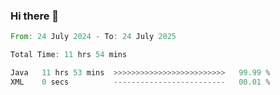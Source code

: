 ### Hi there 👋

<!--START_SECTION:waka-->

```rust
From: 24 July 2024 - To: 24 July 2025

Total Time: 11 hrs 54 mins

Java   11 hrs 53 mins  >>>>>>>>>>>>>>>>>>>>>>>>>   99.99 %
XML    0 secs          -------------------------   00.01 %
```

<!--END_SECTION:waka-->
